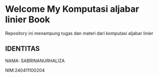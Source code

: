 # Welcome My Komputasi aljabar linier Book
Repository ini menampung tugas dan materi dari komputasi aljabar linier

## IDENTITAS
NAMA: SABRINANURHALIZA

NIM:240411100204
```{tableofcontents}
```
